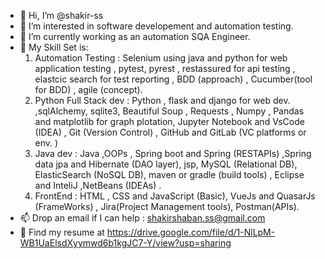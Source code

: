 - 👋 Hi, I’m @shakir-ss
- 👀 I’m interested in software developement and automation testing.
- 🌱 I’m currently working as an automation SQA Engineer.
- 💞️ My Skill Set is:
  1. Automation Testing : Selenium using java and python for web application testing , pytest, pyrest , restassured for api testing , elastcic search for test reporting , BDD (approach) , Cucumber(tool for BDD) , agile (concept).
  2. Python Full Stack dev : Python , flask and django for web dev. ,sqlAlchemy, sqlite3, Beautiful Soup , Requests , Numpy , Pandas and matplotlib for graph plotation, Jupyter Notebook and VsCode (IDEA) , Git (Version Control) , GitHub and GitLab (VC platforms or env. )
  3. Java dev : Java ,OOPs , Spring boot and Spring (RESTAPIs)  ,Spring data jpa and Hibernate (DAO layer), jsp, MySQL (Relational DB), ElasticSearch (NoSQL DB), maven or gradle (build tools) , Eclipse and InteliJ ,NetBeans (IDEAs) .
  4. FrontEnd : HTML , CSS and JavaScript (Basic), VueJs and QuasarJs (FrameWorks) , Jira(Project Management tools), Postman(APIs).
- 📫 Drop an email if I can help : shakirshaban.ss@gmail.com
- 👀 Find my resume at https://drive.google.com/file/d/1-NlLpM-WB1UaElsdXyymwd6b1kgJC7-Y/view?usp=sharing

<!---
shakir-ss/shakir-ss is a ✨ special ✨ repository because its `README.md` (this file) appears on your GitHub profile.
You can click the Preview link to take a look at your changes.
--->
